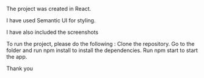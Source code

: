 The project was created in React.

I have used Semantic UI for styling.

I have also included the screenshots 

To run the project, please do the following :
  Clone the repository.
  Go to the folder and run npm install to install the dependencies.
  Run npm start to start the app.
 
 
Thank you
